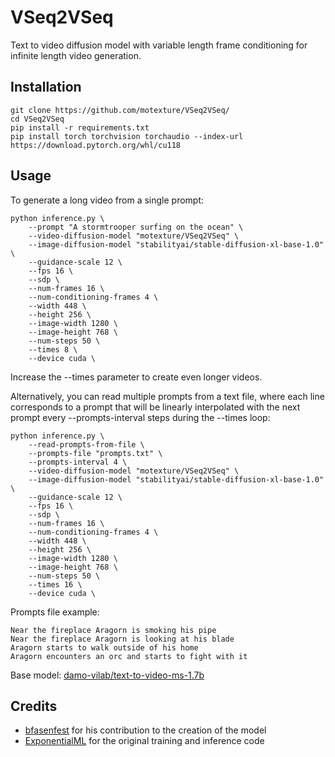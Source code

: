 # VSeq2VSeq
Text to video diffusion model with variable length frame conditioning for infinite length video generation.

## Installation
```
git clone https://github.com/motexture/VSeq2VSeq/
cd VSeq2VSeq
pip install -r requirements.txt
pip install torch torchvision torchaudio --index-url https://download.pytorch.org/whl/cu118
```

## Usage
To generate a long video from a single prompt:
```
python inference.py \
    --prompt "A stormtrooper surfing on the ocean" \
    --video-diffusion-model "motexture/VSeq2VSeq" \
    --image-diffusion-model "stabilityai/stable-diffusion-xl-base-1.0" \
    --guidance-scale 12 \
    --fps 16 \
    --sdp \
    --num-frames 16 \
    --num-conditioning-frames 4 \
    --width 448 \
    --height 256 \
    --image-width 1280 \
    --image-height 768 \
    --num-steps 50 \
    --times 8 \
    --device cuda \
```
Increase the --times parameter to create even longer videos.<br>

Alternatively, you can read multiple prompts from a text file, where each line corresponds to a prompt that will be linearly interpolated with the next prompt every --prompts-interval steps during the --times loop:
```
python inference.py \
    --read-prompts-from-file \
    --prompts-file "prompts.txt" \
    --prompts-interval 4 \
    --video-diffusion-model "motexture/VSeq2VSeq" \
    --image-diffusion-model "stabilityai/stable-diffusion-xl-base-1.0" \
    --guidance-scale 12 \
    --fps 16 \
    --sdp \
    --num-frames 16 \
    --num-conditioning-frames 4 \
    --width 448 \
    --height 256 \
    --image-width 1280 \
    --image-height 768 \
    --num-steps 50 \
    --times 16 \
    --device cuda \
```
Prompts file example:
```
Near the fireplace Aragorn is smoking his pipe
Near the fireplace Aragorn is looking at his blade
Aragorn starts to walk outside of his home
Aragorn encounters an orc and starts to fight with it
```

Base model: [damo-vilab/text-to-video-ms-1.7b](https://huggingface.co/damo-vilab/text-to-video-ms-1.7b)

## Credits
- [bfasenfest](https://github.com/bfasenfest) for his contribution to the creation of the model
- [ExponentialML](https://github.com/ExponentialML/Text-To-Video-Finetuning/) for the original training and inference code
